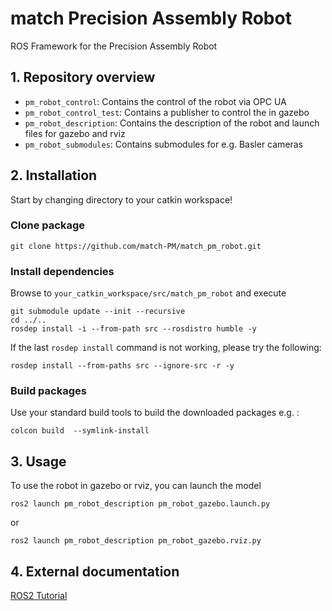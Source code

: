 # match Precision Assembly Robot 
ROS Framework for the Precision Assembly Robot
## 1. Repository overview
* `pm_robot_control`: Contains the control of the robot via OPC UA
* `pm_robot_control_test`: Contains a publisher to control the in gazebo
* `pm_robot_description`: Contains the description of the robot and launch files for gazebo and rviz
* `pm_robot_submodules`: Contains submodules for e.g. Basler cameras

## 2. Installation 
Start by changing directory to your catkin workspace!

### Clone package
```
git clone https://github.com/match-PM/match_pm_robot.git
```
### Install dependencies
Browse to `your_catkin_workspace/src/match_pm_robot` and execute
```
git submodule update --init --recursive
cd ../..
rosdep install -i --from-path src --rosdistro humble -y
```
If the last `rosdep install` command is not working, please try the following:
```
rosdep install --from-paths src --ignore-src -r -y
```

### Build packages
Use your standard build tools to build the downloaded packages e.g. : 
```
colcon build  --symlink-install
```


## 3. Usage
To use the robot in gazebo or rviz, you can launch the model

```
ros2 launch pm_robot_description pm_robot_gazebo.launch.py 
```
or
```
ros2 launch pm_robot_description pm_robot_gazebo.rviz.py 
```

## 4. External documentation
[ROS2 Tutorial](https://docs.ros.org/en/humble/Tutorials/Beginner-Client-Libraries/Colcon-Tutorial.html)
